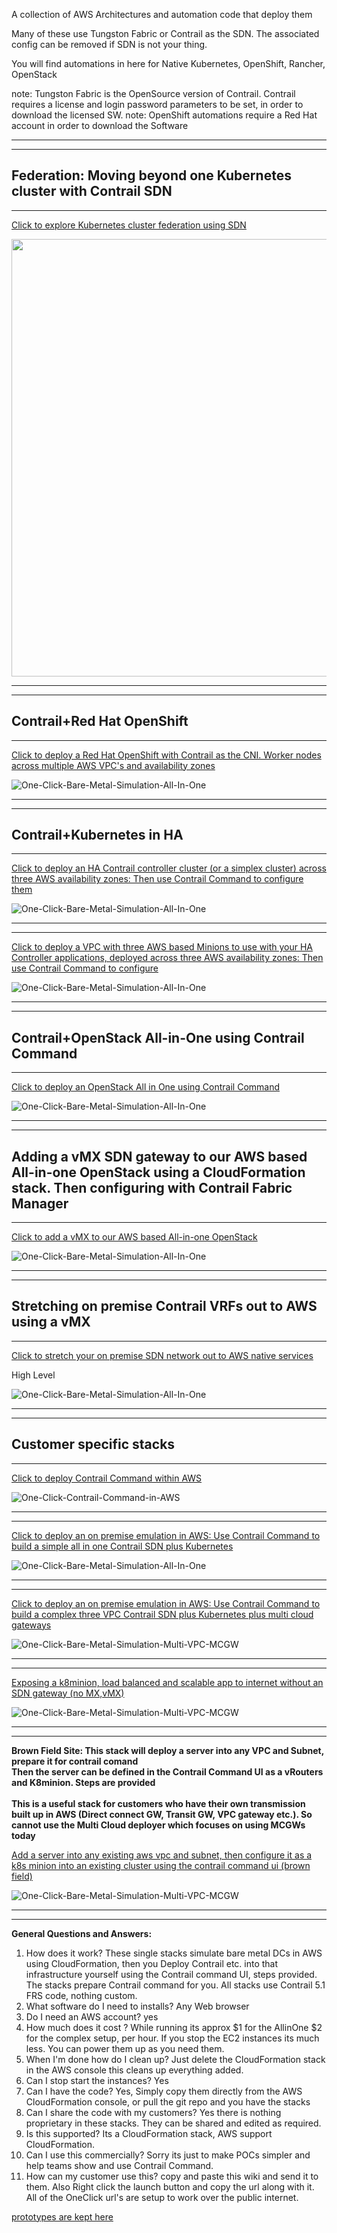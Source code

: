 A collection of AWS Architectures and automation code that deploy them   
  
Many of these use Tungston Fabric or Contrail as the SDN. The associated config can be removed if SDN is not your thing.   

You will find automations in here for Native Kubernetes, OpenShift, Rancher, OpenStack  
  
note: Tungston Fabric is the OpenSource version of Contrail. Contrail requires a license and login password parameters to be set, in order to download the licensed SW. 
note: OpenShift automations require a Red Hat account in order to download the Software

----------  
----------
Federation: Moving beyond one Kubernetes cluster with Contrail SDN
----------
----------

[Click to explore Kubernetes cluster federation using SDN ](wikis/Federation:-Moving-beyond-one-Kubernetes-cluster-with-Contrail-SDN)

<img src="images/federation-1.png" width="700">

----------
----------
Contrail+Red Hat OpenShift
----------
----------


[Click to deploy a Red Hat OpenShift with Contrail as the CNI. Worker nodes across multiple AWS VPC's and availability zones ](wikis/Contrail-as-the-CNI-for-Red-Hat-OpenShift)

![One-Click-Bare-Metal-Simulation-All-In-One](images/OpenShift-Contrail-Greenfield.png)

----------
----------
Contrail+Kubernetes in HA
----------
----------


[Click to deploy an HA Contrail controller cluster (or a simplex cluster) across three AWS availability zones: Then use Contrail Command to configure them](wikis/Contrail-HA-Controller-Cluster-Within-AWS)

![One-Click-Bare-Metal-Simulation-All-In-One](images/HA-Controller.png)

----------
----------

[Click to deploy a VPC with three AWS based Minions to use with your HA Controller applications, deployed across three AWS availability zones: Then use Contrail Command to configure](wikis/Stack-to-deploy-a-Minion-VPC-Within-AWS)

![One-Click-Bare-Metal-Simulation-All-In-One](images/Minions.png)

----------
----------
Contrail+OpenStack All-in-One using Contrail Command
----------
----------


[Click to deploy an OpenStack All in One using Contrail Command](wikis/Deploy-a-simple-OpenStack-test-setup-into-AWS-with-Contrail-Command)

![One-Click-Bare-Metal-Simulation-All-In-One](images/OpenStack-AllInOne.png)

----------
----------
Adding a vMX SDN gateway to our AWS based All-in-one OpenStack using a CloudFormation stack. Then configuring with Contrail Fabric Manager
----------
----------


[Click to add a vMX to our AWS based All-in-one OpenStack ](wikis/Brownfield:-Adding-a-vMX-into-AWS,-then-using-Contrail-Command-Fabric-manager-to-configure-it-as-an-SDN-Gateway)


![One-Click-Bare-Metal-Simulation-All-In-One](images/2-hl-openstack-adding-a-gw.png)



----------
----------
Stretching on premise Contrail VRFs out to AWS using a vMX
----------
----------


[Click to stretch your on premise SDN network out to AWS native services](wikis/Stretching-on-premise-Datacenter's-running-contrail-SDN-out-to-AWS-native-EC2-instances-using-vMX's-as-SDN-gateways)

High Level

![One-Click-Bare-Metal-Simulation-All-In-One](images/vmx-stretch-hl.png)


----------
----------
Customer specific stacks 
----------
----------

[Click to deploy  Contrail Command within AWS](wikis/aws-one-click-deployer-Contrail-Command-Within-AWS)

![One-Click-Contrail-Command-in-AWS](images/ContrailCommand.png)

---------
----------
[Click to deploy an on premise emulation in AWS: Use Contrail Command to build a simple all in one Contrail SDN plus Kubernetes](wikis/aws-one-click-deployer-Bare-Metal-DC-Emulation:-contrail-and-Kubernetes-all-in-one-built-with-contrail-command)

![One-Click-Bare-Metal-Simulation-All-In-One](images/All-In-One.png)


---------
----------

[Click to deploy an on premise emulation in AWS: Use Contrail Command to build a complex three VPC Contrail SDN plus Kubernetes plus multi cloud gateways](wikis/Aws-one-click-deployer-Bare-Metal-DC-Emulation:-contrail-and-kubernetes-in-multiple-VPCs-with-multi-cloud-gateways,-built-with-contrail-command)

![One-Click-Bare-Metal-Simulation-Multi-VPC-MCGW](images/3VPC-PIC.png)

---------
----------

[Exposing a k8minion, load balanced and scalable app to internet without an SDN gateway (no MX,vMX)](wikis/Exposing-a-k8minion-load-balanced-and-scalable-app-to-internet-without-an-MX-gateway)

![One-Click-Bare-Metal-Simulation-Multi-VPC-MCGW](images/BYOT-exposing-public-ip-on-aws.png)

---------
----------

**Brown Field Site: This stack will deploy a server into any VPC and Subnet, prepare it for contrail comand**
<br/>
**Then the server can be defined in the Contrail Command UI as a vRouters and K8minion. Steps are provided**
<br/>
<br/>**This is a useful stack for customers who have their own transmission built up in AWS (Direct connect GW, Transit GW, VPC gateway etc.). So cannot use the Multi Cloud deployer which focuses on using MCGWs today**
<br/>

[Add a server into any existing aws vpc and subnet, then configure it as a k8s minion into an existing cluster using the contrail command ui (brown field)](wikis/Add-a-Server-into-any-existing-AWS-VPC-and-Subnet,-then-configure-it-as-a-K8S-Minion-into-an-existing-cluster-using-the-Contrail-Command-UI-(brown-field))

![One-Click-Bare-Metal-Simulation-Multi-VPC-MCGW](images/BYOT-brown-field-adding-a-server.png)

--------
----------

**General Questions and Answers:**
1. How does it work? These single stacks simulate bare metal DCs in AWS using CloudFormation, then you Deploy Contrail etc. into that infrastructure yourself using the Contrail command UI, steps provided. The stacks prepare Contrail command for you. All stacks use Contrail 5.1 FRS code, nothing custom.
2. What software do I need to installs? Any Web browser 
3. Do I need an AWS account? yes
4. How much does it cost ? While running its approx $1 for the AllinOne $2 for the complex setup, per hour. If you stop the EC2 instances its much less. You can power them up as you need them. 
5. When I'm done how do I clean up? Just delete the CloudFormation stack in the AWS console this cleans up everything added.
6. Can I stop start the instances? Yes       
7. Can I have the code? Yes, Simply copy them directly from the AWS CloudFormation console, or pull the git repo and you have the stacks
8. Can I share the code with my customers? Yes there is nothing proprietary in these stacks. They can be shared and edited as required.
9.  Is this supported? Its a CloudFormation stack, AWS support CloudFormation.
10.  Can I use this commercially? Sorry its just to make POCs simpler and help teams show and use Contrail Command.
11.  How can my customer use this? copy and paste this wiki and send it to them. Also Right click the launch button and copy the url along with it. All of the OneClick url's are setup to work over the public internet.

[prototypes are kept here](wikis/prototypes)
